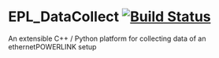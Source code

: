 # EPL_DataCollect [![Build Status](https://travis-ci.org/epl-viz/EPL_DataCollect.svg?branch=master)](https://travis-ci.org/epl-viz/EPL_DataCollect)

An extensible C++ / Python platform for collecting data of an ethernetPOWERLINK setup
